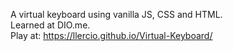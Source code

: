 A virtual keyboard using vanilla JS, CSS and HTML.
<br>
Learned at DIO.me.
<br>
Play at: https://llercio.github.io/Virtual-Keyboard/
